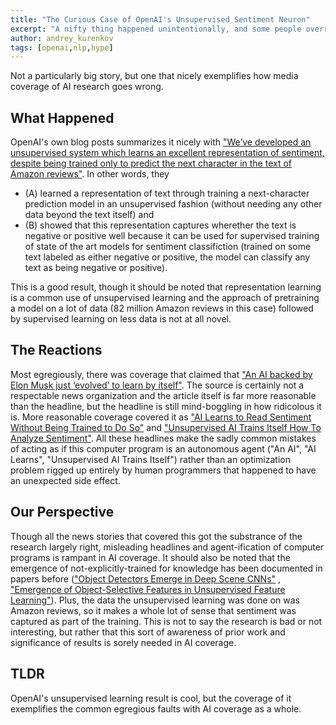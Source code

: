 ```yaml
---
title: "The Curious Case of OpenAI's Unsupervised Sentiment Neuron"
excerpt: "A nifty thing happened unintentionally, and some people overreacted"
author: andrey_kurenkov
tags: [openai,nlp,hype]
---
```

Not a particularly big story, but one that nicely exemplifies how media coverage of AI research goes wrong.

## What Happened
OpenAI's own blog posts summarizes it nicely with ["We’ve developed an unsupervised system which learns an excellent representation of sentiment, despite being trained only to predict the next character in the text of Amazon reviews"](https://blog.openai.com/unsupervised-sentiment-neuron/). In other words, they 

* (A) learned a representation of text through training a next-character prediction model in an unsupervised fashion (without needing any other data beyond the text itself) and 
* (B) showed that this representation captures wherether the text is negative or positive well because it can be used for supervised training of state of the art models for sentiment classifiction (trained on some text labeled as either negative or positive, the model can classify any text as being negative or positive). 

This is a good result, though it should be noted that representation learning is a common use of unsupervised learning and the approach of pretraining a model on a lot of data (82 million Amazon reviews in this case) followed by supervised learning on less data is not at all novel. 

## The Reactions
Most egregiously, there was coverage that claimed that ["An AI backed by Elon Musk just ‘evolved’ to learn by itself"](http://www.globalfuturist.org/2017/04/an-ai-backed-by-elon-musk-just-evolved-to-learn-by-itself/). The source is certainly not a respectable news organization and the article itself is far more reasonable than the headline, but the headline is still mind-boggling in how ridicolous it is. More reasonable coverage covered it as ["AI Learns to Read Sentiment Without Being Trained to Do So"](https://futurism.com/ai-learns-to-read-sentiment-without-being-trained-to-do-so/) and ["Unsupervised AI Trains Itself How To Analyze Sentiment"](http://techthelead.com/unsupervised-ai-trains-analyze-sentiment/). All these headlines make the sadly common mistakes of acting as if this computer program is an autonomous agent ("An AI", "AI Learns", "Unsupervised AI Trains Itself") rather than an optimization problem rigged up entirely by human programmers that happened to have an unexpected side effect.

## Our Perspective
Though all the news stories that covered this got the substrance of the research largely right, misleading headlines and agent-ification of computer programs is rampant in AI coverage. It should also be noted that the emergence of not-explicitly-trained for knowledge has been documented in papers before (["Object Detectors Emerge in Deep Scene CNNs"](https://arxiv.org/abs/1412.6856) , ["Emergence of Object-Selective Features in Unsupervised Feature Learning"](http://cs.stanford.edu/people/karpathy/nips2012.pdf)). Plus, the data the unsupervised learning was done on was Amazon reviews, so it makes a whole lot of sense that sentiment was captured as part of the training. This is not to say the research is bad or not interesting, but rather that this sort of awareness of prior work and significance of results is sorely needed in AI coverage. 

## TLDR
OpenAI's unsupervised learning result is cool, but the coverage of it exemplifies the common egregious faults with AI coverage as a whole.
